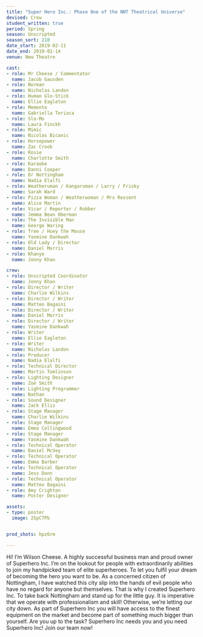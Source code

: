 ```yaml
---
title: "Super Hero Inc.: Phase One of the NNT Theatrical Universe"
devised: Crew
student_written: true
period: Spring
season: Unscripted
season_sort: 210
date_start: 2019-02-11
date_end: 2019-02-14
venue: New Theatre

cast:
- role: Mr Cheese / Commentator
  name: Jacob Gausden
- role: Norman
  name: Nicholas Landon
- role: Human Glo-Stick
  name: Ellie Eagleton
- role: Memento
  name: Gabriella Teriaca
- role: Slo-Mo
  name: Laura Finckh
- role: Mimic
  name: Nicolas Bicanic
- role: Horsepower
  name: Zac Crook
- role: Rosie
  name: Charlotte Smith
- role: Karaoke
  name: Danni Cooper
- role: Dr Nottingham
  name: Nadia Elalfi
- role: Weatheruman / Kangaruman / Larry / Frisky
  name: Sarah Ward
- role: Pizza Woman / Weatherwoman / Mrs Ressent
  name: Alice Martin
- role: Vicar / Reporter / Robber
  name: Jemma Bean Oberman
- role: The Invisible Man
  name: George Waring
- role: Tree / Huey the Mouse
  name: Yasmine Dankwah
- role: Old Lady / Director
  name: Daniel Morris
- role: Khanye
  name: Jonny Khan

crew:
- role: Unscripted Coordinator
  name: Jonny Khan
- role: Director / Writer
  name: Charlie Wilkins
- role: Director / Writer
  name: Matteo Bagaini
- role: Director / Writer
  name: Daniel Morris
- role: Director / Writer
  name: Yasmine Dankwah
- role: Writer
  name: Ellie Eagleton
- role: Writer
  name: Nicholas Landon
- role: Producer
  name: Nadia Elalfi
- role: Technical Director
  name: Martin Tomlinson
- role: Lighting Designer
  name: Zoe Smith
- role: Lighting Programmer
  name: Nathan
- role: Sound Designer
  name: Jack Ellis
- role: Stage Manager
  name: Charlie Wilkins
- role: Stage Manager
  name: Emma Collingwood
- role: Stage Manager
  name: Yasmine Dankwah
- role: Technical Operator
  name: Daniel McVey
- role: Technical Operator
  name: Emma Barber
- role: Technical Operator
  name: Jess Donn
- role: Technical Operator
  name: Matteo Bagaini
- role: Amy Crighton
  name: Poster Designer

assets:
- type: poster
  image: 2SpC7Pb


prod_shots: hpz6rm

---
```

Hi! I’m Wilson Cheese. A highly successful business man and proud owner of Superhero Inc. I’m on the lookout for people with extraordinarily abilities to join my handpicked team of elite superheroes. To let you fulfil your dream of becoming the hero you want to be. As a concerned citizen of Nottingham, I have watched this city slip into the hands of evil people who have no regard for anyone but themselves. That is why I created Superhero Inc. To take back Nottingham and stand up for the little guy. It is imperative that we operate with professionalism and skill! Otherwise, we’re letting our city down. As part of Superhero Inc you will have access to the finest equipment on the market and become part of something much bigger than yourself. Are you up to the task? Superhero Inc needs you and you need Superhero Inc! Join our team now!
